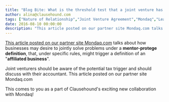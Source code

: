 ```yaml
---
title: "Blog Bite: What is the threshold test that a joint venture has been formed for the purpose of triggering affiliation from the tax perspective?"
author: alina@clausehound.com
tags: ["Nature of Relationship","Joint Venture Agreement","Mondaq","Learn","USA"]
date: 2016-08-10 00:00:00
description: "This article posted on our partner site Mondaq.com talks about how businesses may desire to jointly solve problems under a mentor-protege definition, that, under specific rules, might trigger a definition of an 'affiliated business'."
---
```


[This article posted on our partner site Mondaq.com](http://www.mondaq.com/unitedstates/x/517798/government+policy+public+finance/New+Opportunities+For+All+SBA+Expands+The+Small+Business+Mentor+Protg+Programs) talks about how businesses may desire to jointly solve problems under a **mentor-protege definition**, that, under specific rules, might trigger a definition of an "**affiliated business**". 

Joint venturers should be aware of the potential tax trigger and should discuss with their accountant. This article posted on our partner site Mondaq.com

This comes to you as a part of Clausehound's exciting new collaboration with Mondaq!
